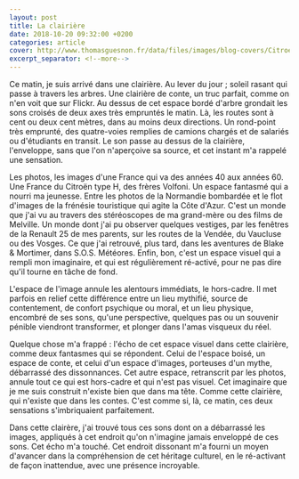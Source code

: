 ```yaml
---
layout: post
title: La clairière
date: 2018-10-20 09:32:00 +0200
categories: article
cover: http://www.thomasguesnon.fr/data/files/images/blog-covers/Citroen_type_H_van.jpg
excerpt_separator: <!--more-->
---
```

Ce matin, je suis arrivé dans une clairière. Au lever du jour ; soleil rasant qui passe à travers les arbres. Une clairière de conte, un truc parfait, comme on n'en voit que sur Flickr<!--more-->. Au dessus de cet espace bordé d'arbre grondait les sons croisés de deux axes très empruntés le matin. Là, les routes sont à cent ou deux cent mètres, dans au moins deux directions. Un rond-point très emprunté, des quatre-voies remplies de camions chargés et de salariés ou d'étudiants en transit. Le son passe au dessus de la clairière, l'enveloppe, sans que l'on n'aperçoive sa source, et cet instant m'a rappelé une sensation.

Les photos, les images d'une France qui va des années 40 aux années 60. Une France du Citroën type H, des frères Volfoni. Un espace fantasmé qui a nourri ma jeunesse. Entre les photos de la Normandie bombardée et le flot d'images de la frénésie touristique qui agite la Côte d'Azur. C'est un monde que j'ai vu au travers des stéréoscopes de ma grand-mère ou des films de Melville. Un monde dont j'ai pu observer quelques vestiges, par les fenêtres de la Renault 25 de mes parents, sur les routes de la Vendée, du Vaucluse ou des Vosges. Ce que j'ai retrouvé, plus tard, dans les aventures de Blake & Mortimer, dans S.O.S. Météores. Enfin, bon, c'est un espace visuel qui a rempli mon imaginaire, et qui est régulièrement ré-activé, pour ne pas dire qu'il tourne en tâche de fond.

L'espace de l'image annule les alentours immédiats, le hors-cadre. Il met parfois en relief cette différence entre un lieu mythifié, source de contentement, de confort psychique ou moral, et un lieu physique, encombré de ses sons, qu'une perspective, quelques pas ou un souvenir pénible viendront transformer, et plonger dans l'amas visqueux du réel.

Quelque chose m'a frappé : l'écho de cet espace visuel dans cette clairière, comme deux fantasmes qui se répondent. Celui de l'espace boisé, un espace de conte, et celui d'un espace d'images, porteuses d'un mythe, débarrassé des dissonnances. Cet autre espace, retranscrit par les photos, annule tout ce qui est hors-cadre et qui n'est pas visuel. Cet imaginaire que je me suis construit n'existe bien que dans ma tête. Comme cette clairière, qui n'existe que dans les contes. C'est comme si, là, ce matin, ces deux sensations s'imbriquaient parfaitement.

 Dans cette clairère, j'ai trouvé tous ces sons dont on a débarrassé les images, appliqués à cet endroit qu'on n'imagine jamais enveloppé de ces sons. Cet écho m'a touché. Cet endroit dissonant m'a fourni un moyen d'avancer dans la compréhension de cet héritage culturel, en le ré-activant de façon inattendue, avec une présence incroyable.
